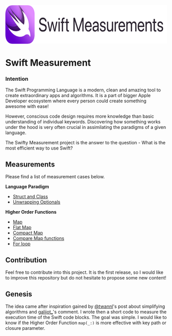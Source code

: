 <picture>
  <source media="(prefers-color-scheme: dark)" srcset="/Resource/swift_measurement_logo_title_dark.png">
  <img src="/Resource/swift_measurement_logo_title.png" alt="Swift logo" height="120">
</picture>

# Swift Measurement
### Intention
The Swift Programming Language is a modern, clean and amazing tool to create extraordinary apps and algorithms. It is a part of bigger Apple Developer ecosystem where every person could create something awesome with ease!

However, conscious code design requires more knowledge than basic understanding of individual keywords. Discovering how something works under the hood is very often crucial in assimilating the paradigms of a given language.

The Swifty Measurement project is the answer to the question - What is the most efficient way to use Swift?



## Measurements
Please find a list of measurement cases below.

**Language Paradigm**
- [Struct and Class](Source/StructAndClass/ReadMe.md)
- [Unwrapping Optionals](Source/Optionals/ReadMe.md)

**Higher Order Functions**
- [Map](Source/Map/ReadMe.md)
- [Flat Map](Source/FlatMap/ReadMe.md)
- [Compact Map](Source/CompactMap/ReadMe.md)
- [Compare Map functions](Source/CompareMaps/ReadMe.md)
- [For loop](Source/For/ReadMe.md)

## Contribution
Feel free to contribute into this project. It is the first release, so I would like to improve this repository but do not hesitate to propose some new content!

## Genesis
The idea came after inspiration gained by [@twannl](https://x.com/twannl "@twannl")'s post about simplifying algorithms and [galijot_](https://x.com/galijot_ "galijot_")'s comment. I wrote then a short code to measure the execution time of the Swift code blocks. The goal was simple. I would like to know if the Higher Order Function `map(_:)` is more effective with key path or closure parameter. 
